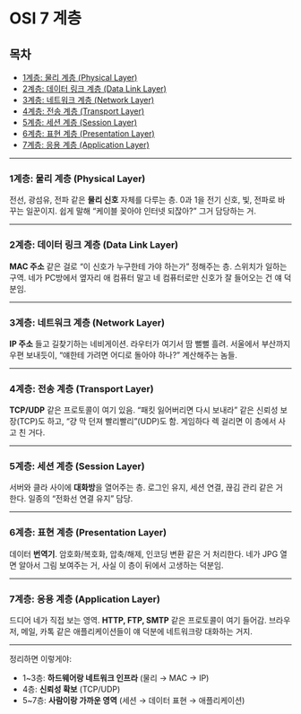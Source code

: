 # OSI 7 계층


<!-- TOC START -->

## 목차

- [1계층: 물리 계층 (Physical Layer)](#1계층-물리-계층-physical-layer)
- [2계층: 데이터 링크 계층 (Data Link Layer)](#2계층-데이터-링크-계층-data-link-layer)
- [3계층: 네트워크 계층 (Network Layer)](#3계층-네트워크-계층-network-layer)
- [4계층: 전송 계층 (Transport Layer)](#4계층-전송-계층-transport-layer)
- [5계층: 세션 계층 (Session Layer)](#5계층-세션-계층-session-layer)
- [6계층: 표현 계층 (Presentation Layer)](#6계층-표현-계층-presentation-layer)
- [7계층: 응용 계층 (Application Layer)](#7계층-응용-계층-application-layer)

---

<!-- TOC END -->


### 1계층: 물리 계층 (Physical Layer)

전선, 광섬유, 전파 같은 **물리 신호** 자체를 다루는 층. 0과 1을 전기 신호, 빛, 전파로 바꾸는 일꾼이지. 쉽게 말해 “케이블 꽂아야 인터넷 되잖아?” 그거 담당하는 거.

---

### 2계층: 데이터 링크 계층 (Data Link Layer)

**MAC 주소** 같은 걸로 “이 신호가 누구한테 가야 하는가” 정해주는 층. 스위치가 일하는 구역. 네가 PC방에서 옆자리 애 컴퓨터 말고 네 컴퓨터로만 신호가 잘 들어오는 건 얘 덕분임.

---

### 3계층: 네트워크 계층 (Network Layer)

**IP 주소** 들고 길찾기하는 네비게이션. 라우터가 여기서 땀 뻘뻘 흘려. 서울에서 부산까지 우편 보내듯이, “얘한테 가려면 어디로 돌아야 하나?” 계산해주는 놈들.

---

### 4계층: 전송 계층 (Transport Layer)

**TCP/UDP** 같은 프로토콜이 여기 있음. “패킷 잃어버리면 다시 보내라” 같은 신뢰성 보장(TCP)도 하고, “걍 막 던져 빨리빨리”(UDP)도 함. 게임하다 렉 걸리면 이 층에서 사고 친 거다.

---

### 5계층: 세션 계층 (Session Layer)

서버와 클라 사이에 **대화방**을 열어주는 층. 로그인 유지, 세션 연결, 끊김 관리 같은 거 한다. 일종의 “전화선 연결 유지” 담당.

---

### 6계층: 표현 계층 (Presentation Layer)

데이터 **번역기**. 암호화/복호화, 압축/해제, 인코딩 변환 같은 거 처리한다. 네가 JPG 열면 알아서 그림 보여주는 거, 사실 이 층이 뒤에서 고생하는 덕분임.

---

### 7계층: 응용 계층 (Application Layer)

드디어 네가 직접 보는 영역. **HTTP, FTP, SMTP** 같은 프로토콜이 여기 들어감. 브라우저, 메일, 카톡 같은 애플리케이션들이 얘 덕분에 네트워크랑 대화하는 거지.

---

정리하면 이렇게야:

- 1\~3층: **하드웨어랑 네트워크 인프라** (물리 → MAC → IP)
- 4층: **신뢰성 확보** (TCP/UDP)
- 5\~7층: **사람이랑 가까운 영역** (세션 → 데이터 표현 → 애플리케이션)
